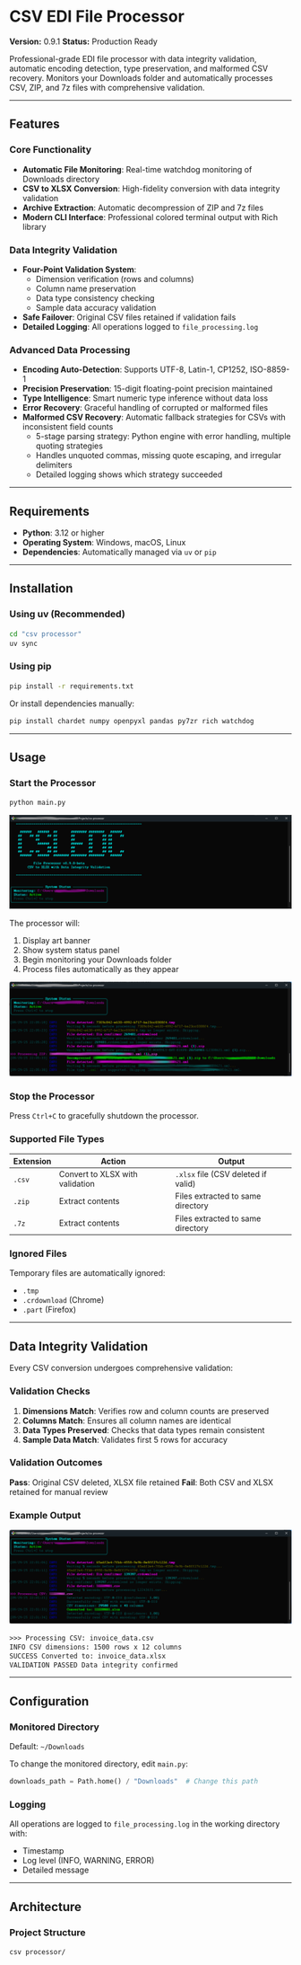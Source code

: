 # CSV EDI File Processor

**Version:** 0.9.1
**Status:** Production Ready

Professional-grade EDI file processor with data integrity validation, automatic encoding detection, type preservation, and malformed CSV recovery. Monitors your Downloads folder and automatically processes CSV, ZIP, and 7z files with comprehensive validation.

---

## Features

### Core Functionality
- **Automatic File Monitoring**: Real-time watchdog monitoring of Downloads directory
- **CSV to XLSX Conversion**: High-fidelity conversion with data integrity validation
- **Archive Extraction**: Automatic decompression of ZIP and 7z files
- **Modern CLI Interface**: Professional colored terminal output with Rich library

### Data Integrity Validation
- **Four-Point Validation System**:
  - Dimension verification (rows and columns)
  - Column name preservation
  - Data type consistency checking
  - Sample data accuracy validation
- **Safe Failover**: Original CSV files retained if validation fails
- **Detailed Logging**: All operations logged to `file_processing.log`

### Advanced Data Processing
- **Encoding Auto-Detection**: Supports UTF-8, Latin-1, CP1252, ISO-8859-1
- **Precision Preservation**: 15-digit floating-point precision maintained
- **Type Intelligence**: Smart numeric type inference without data loss
- **Error Recovery**: Graceful handling of corrupted or malformed files
- **Malformed CSV Recovery**: Automatic fallback strategies for CSVs with inconsistent field counts
  - 5-stage parsing strategy: Python engine with error handling, multiple quoting strategies
  - Handles unquoted commas, missing quote escaping, and irregular delimiters
  - Detailed logging shows which strategy succeeded

---

## Requirements

- **Python**: 3.12 or higher
- **Operating System**: Windows, macOS, Linux
- **Dependencies**: Automatically managed via `uv` or `pip`

---

## Installation

### Using uv (Recommended)

```bash
cd "csv processor"
uv sync
```

### Using pip

```bash
pip install -r requirements.txt
```

Or install dependencies manually:
```bash
pip install chardet numpy openpyxl pandas py7zr rich watchdog
```

---

## Usage

### Start the Processor

```bash
python main.py
```

![Initiation of the main.py script](assets/SS1.png)

The processor will:
1. Display art banner
2. Show system status panel
3. Begin monitoring your Downloads folder
4. Process files automatically as they appear

![Automatic ZIP/7Z extraction and skipping unsupported XML files](assets/SS3.png)


### Stop the Processor

Press `Ctrl+C` to gracefully shutdown the processor.

### Supported File Types

| Extension | Action | Output |
|-----------|--------|--------|
| `.csv` | Convert to XLSX with validation | `.xlsx` file (CSV deleted if valid) |
| `.zip` | Extract contents | Files extracted to same directory |
| `.7z` | Extract contents | Files extracted to same directory |

### Ignored Files

Temporary files are automatically ignored:
- `.tmp`
- `.crdownload` (Chrome)
- `.part` (Firefox)

---

## Data Integrity Validation

Every CSV conversion undergoes comprehensive validation:

### Validation Checks

1. **Dimensions Match**: Verifies row and column counts are preserved
2. **Columns Match**: Ensures all column names are identical
3. **Data Types Preserved**: Checks that data types remain consistent
4. **Sample Data Match**: Validates first 5 rows for accuracy

### Validation Outcomes

**Pass**: Original CSV deleted, XLSX file retained
**Fail**: Both CSV and XLSX retained for manual review

### Example Output

![Successful processing of a CSV file, showing encoding detection and conversion to XLSX](assets/SS2.png)


```
>>> Processing CSV: invoice_data.csv
INFO CSV dimensions: 1500 rows x 12 columns
SUCCESS Converted to: invoice_data.xlsx
VALIDATION PASSED Data integrity confirmed
```

---

## Configuration

### Monitored Directory

Default: `~/Downloads`

To change the monitored directory, edit `main.py`:

```python
downloads_path = Path.home() / "Downloads"  # Change this path
```

### Logging

All operations are logged to `file_processing.log` in the working directory with:
- Timestamp
- Log level (INFO, WARNING, ERROR)
- Detailed message

---

## Architecture

### Project Structure

```
csv processor/